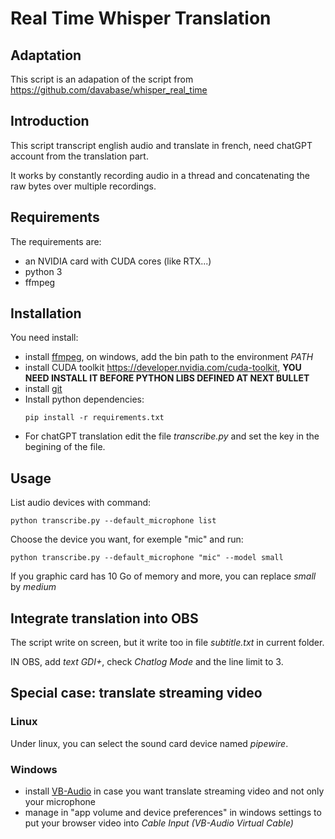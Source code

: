 # Real Time Whisper Translation

## Adaptation

This script is an adapation of the script from https://github.com/davabase/whisper_real_time

## Introduction

This script transcript english audio and translate in french, need chatGPT account from the translation part.

It works by constantly recording audio in a thread and concatenating the raw bytes over multiple recordings.


## Requirements

The requirements are:

* an NVIDIA card with CUDA cores (like RTX...)
* python 3
* ffmpeg

## Installation

You need install:

* install [ffmpeg](https://ffmpeg.org/), on windows, add the bin path to the environment *PATH*
* install CUDA toolkit https://developer.nvidia.com/cuda-toolkit, **YOU NEED INSTALL IT BEFORE PYTHON LIBS DEFINED AT NEXT BULLET**
* install [git](https://git-scm.com/downloads)
* Install python dependencies:
    ```
    pip install -r requirements.txt
    ```
* For chatGPT translation edit the file *transcribe.py* and set the key in the begining of the file.


## Usage

List audio devices with command:

```
python transcribe.py --default_microphone list
```

Choose the device you want, for exemple "mic" and run:

```
python transcribe.py --default_microphone "mic" --model small
```

If you graphic card has 10 Go of memory and more, you can replace *small* by *medium*

## Integrate translation into OBS

The script write on screen, but it write too in file *subtitle.txt* in current folder.

IN OBS, add *text GDI+*, check *Chatlog Mode* and the line limit to 3.


## Special case: translate streaming video

### Linux

Under linux, you can select the sound card device named *pipewire*.

### Windows

* install [VB-Audio](https://vb-audio.com/Cable/) in case you want translate streaming video and not only your microphone
* manage in "app volume and device preferences" in windows settings to put your browser video into *Cable Input (VB-Audio Virtual Cable)*
